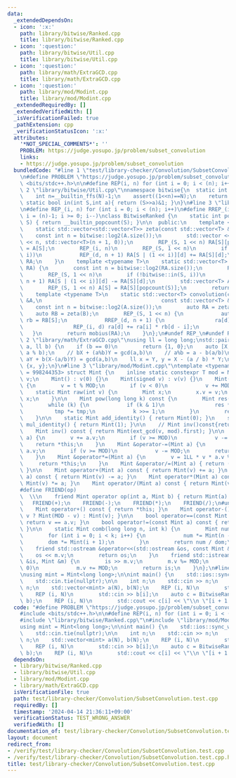 ```yaml
---
data:
  _extendedDependsOn:
  - icon: ':x:'
    path: library/bitwise/Ranked.cpp
    title: library/bitwise/Ranked.cpp
  - icon: ':question:'
    path: library/bitwise/Util.cpp
    title: library/bitwise/Util.cpp
  - icon: ':question:'
    path: library/math/ExtraGCD.cpp
    title: library/math/ExtraGCD.cpp
  - icon: ':question:'
    path: library/mod/Modint.cpp
    title: library/mod/Modint.cpp
  _extendedRequiredBy: []
  _extendedVerifiedWith: []
  _isVerificationFailed: true
  _pathExtension: cpp
  _verificationStatusIcon: ':x:'
  attributes:
    '*NOT_SPECIAL_COMMENTS*': ''
    PROBLEM: https://judge.yosupo.jp/problem/subset_convolution
    links:
    - https://judge.yosupo.jp/problem/subset_convolution
  bundledCode: "#line 1 \"test/library-checker/Convolution/SubsetConvolution.test.cpp\"\
    \n#define PROBLEM \"https://judge.yosupo.jp/problem/subset_convolution\"\n#include\
    \ <bits/stdc++.h>\n\n#define REP(i, n) for (int i = 0; i < (n); i++)\n\n#line\
    \ 2 \"library/bitwise/Util.cpp\"\nnamespace bitwise{\n  static int log2(int N){\n\
    \    int n=__builtin_ffs(N)-1;\n    assert((1<<n)==N);\n    return n;\n  }\n \
    \ static bool in(int S,int a){ return (S>>a)&1; }\n}\n#line 3 \"library/bitwise/Ranked.cpp\"\
    \n#define REP_(i, n) for (int i = 0; i < (n); i++)\n#define RREP_(i, n) for (int\
    \ i = (n)-1; i >= 0; i--)\nclass BitwiseRanked {\n    static int popcount(int\
    \ S) { return __builtin_popcount(S); }\n\n  public:\n    template <typename T>\n\
    \    static std::vector<std::vector<T>> zeta(const std::vector<T> &A) {\n    \
    \    const int n = bitwise::log2(A.size());\n        std::vector << T >> RA(1\
    \ << n, std::vector<T>(n + 1, 0));\n        REP_(S, 1 << n) RA[S][popcount(S)]\
    \ = A[S];\n        REP_(i, n)\n        REP_(S, 1 << n)\n        if (!bitwise::in(S,\
    \ i))\n            REP_(d, n + 1) RA[S | (1 << i)][d] += RA[S][d];\n        return\
    \ RA;\n    }\n    template <typename T>\n    static std::vector<T> mobius(std::vector<std::vector<T>>\
    \ RA) {\n        const int n = bitwise::log2(RA.size());\n        REP_(i, n)\n\
    \        REP_(S, 1 << n)\n        if (!bitwise::in(S, i))\n            REP_(d,\
    \ n + 1) RA[S | (1 << i)][d] -= RA[S][d];\n        std::vector<T> A(1 << n);\n\
    \        REP_(S, 1 << n) A[S] = RA[S][popcount(S)];\n        return A;\n    }\n\
    \    template <typename T>\n    static std::vector<T> convolution(const std::vector<T>\
    \ &A,\n                                      const std::vector<T> &B) {\n    \
    \    const int n = bitwise::log2(A.size());\n        auto RA = zeta(A);\n    \
    \    auto RB = zeta(B);\n        REP_(S, 1 << n) {\n            auto &ra = RA[S],\
    \ rb = RB[S];\n            RREP_(d, n + 1) {\n                ra[d] *= rb[0];\n\
    \                REP_(i, d) ra[d] += ra[i] * rb[d - i];\n            }\n     \
    \   }\n        return mobius(RA);\n    }\n};\n#undef REP_\n#undef RREP_\n#line\
    \ 2 \"library/math/ExtraGCD.cpp\"\nusing ll = long long;\nstd::pair<ll, ll> ext_gcd(ll\
    \ a, ll b) {\n    if (b == 0)\n        return {1, 0};\n    auto [X, Y] = ext_gcd(b,\
    \ a % b);\n    // bX + (a%b)Y = gcd(a,b)\n    // a%b = a - b(a/b)\n    // \u2234\
    \ aY + b(X-(a/b)Y) = gcd(a,b)\n    ll x = Y, y = X - (a / b) * Y;\n    return\
    \ {x, y};\n}\n#line 3 \"library/mod/Modint.cpp\"\ntemplate <typename T, T MOD\
    \ = 998244353> struct Mint {\n    inline static constexpr T mod = MOD;\n    T\
    \ v;\n    Mint() : v(0) {}\n    Mint(signed v) : v(v) {}\n    Mint(long long t)\
    \ {\n        v = t % MOD;\n        if (v < 0)\n            v += MOD;\n    }\n\n\
    \    static Mint raw(int v) {\n        Mint x;\n        x.v = v;\n        return\
    \ x;\n    }\n\n    Mint pow(long long k) const {\n        Mint res(1), tmp(v);\n\
    \        while (k) {\n            if (k & 1)\n                res *= tmp;\n  \
    \          tmp *= tmp;\n            k >>= 1;\n        }\n        return res;\n\
    \    }\n\n    static Mint add_identity() { return Mint(0); }\n    static Mint\
    \ mul_identity() { return Mint(1); }\n\n    // Mint inv()const{return pow(MOD-2);}\n\
    \    Mint inv() const { return Mint(ext_gcd(v, mod).first); }\n\n    Mint &operator+=(Mint\
    \ a) {\n        v += a.v;\n        if (v >= MOD)\n            v -= MOD;\n    \
    \    return *this;\n    }\n    Mint &operator-=(Mint a) {\n        v += MOD -\
    \ a.v;\n        if (v >= MOD)\n            v -= MOD;\n        return *this;\n\
    \    }\n    Mint &operator*=(Mint a) {\n        v = 1LL * v * a.v % MOD;\n   \
    \     return *this;\n    }\n    Mint &operator/=(Mint a) { return (*this) *= a.inv();\
    \ }\n\n    Mint operator+(Mint a) const { return Mint(v) += a; }\n    Mint operator-(Mint\
    \ a) const { return Mint(v) -= a; }\n    Mint operator*(Mint a) const { return\
    \ Mint(v) *= a; }\n    Mint operator/(Mint a) const { return Mint(v) /= a; }\n\
    #define FRIEND(op)                                                           \
    \  \\\n    friend Mint operator op(int a, Mint b) { return Mint(a) op b; }\n \
    \   FRIEND(+);\n    FRIEND(-);\n    FRIEND(*);\n    FRIEND(/);\n#undef FRIEND\n\
    \    Mint operator+() const { return *this; }\n    Mint operator-() const { return\
    \ v ? Mint(MOD - v) : Mint(v); }\n\n    bool operator==(const Mint a) const {\
    \ return v == a.v; }\n    bool operator!=(const Mint a) const { return v != a.v;\
    \ }\n\n    static Mint comb(long long n, int k) {\n        Mint num(1), dom(1);\n\
    \        for (int i = 0; i < k; i++) {\n            num *= Mint(n - i);\n    \
    \        dom *= Mint(i + 1);\n        }\n        return num / dom;\n    }\n\n\
    \    friend std::ostream &operator<<(std::ostream &os, const Mint &m) {\n    \
    \    os << m.v;\n        return os;\n    }\n    friend std::istream &operator>>(std::istream\
    \ &is, Mint &m) {\n        is >> m.v;\n        m.v %= MOD;\n        if (m.v <\
    \ 0)\n            m.v += MOD;\n        return is;\n    }\n};\n#line 8 \"test/library-checker/Convolution/SubsetConvolution.test.cpp\"\
    \nusing mint = Mint<long long>;\n\nint main() {\n    std::ios::sync_with_stdio(false);\n\
    \    std::cin.tie(nullptr);\n\n    int n;\n    std::cin >> n;\n    int N = 1 <<\
    \ n;\n    std::vector<mint> a(N), b(N);\n    REP (i, N)\n        std::cin >> a[i];\n\
    \    REP (i, N)\n        std::cin >> b[i];\n    auto c = BitwiseRanked::convolution(a,\
    \ b);\n    REP (i, N)\n        std::cout << c[i] << \"\\n \"[i + 1 < N];\n}\n"
  code: "#define PROBLEM \"https://judge.yosupo.jp/problem/subset_convolution\"\n\
    #include <bits/stdc++.h>\n\n#define REP(i, n) for (int i = 0; i < (n); i++)\n\n\
    #include \"library/bitwise/Ranked.cpp\"\n#include \"library/mod/Modint.cpp\"\n\
    using mint = Mint<long long>;\n\nint main() {\n    std::ios::sync_with_stdio(false);\n\
    \    std::cin.tie(nullptr);\n\n    int n;\n    std::cin >> n;\n    int N = 1 <<\
    \ n;\n    std::vector<mint> a(N), b(N);\n    REP (i, N)\n        std::cin >> a[i];\n\
    \    REP (i, N)\n        std::cin >> b[i];\n    auto c = BitwiseRanked::convolution(a,\
    \ b);\n    REP (i, N)\n        std::cout << c[i] << \"\\n \"[i + 1 < N];\n}"
  dependsOn:
  - library/bitwise/Ranked.cpp
  - library/bitwise/Util.cpp
  - library/mod/Modint.cpp
  - library/math/ExtraGCD.cpp
  isVerificationFile: true
  path: test/library-checker/Convolution/SubsetConvolution.test.cpp
  requiredBy: []
  timestamp: '2024-04-14 21:36:11+09:00'
  verificationStatus: TEST_WRONG_ANSWER
  verifiedWith: []
documentation_of: test/library-checker/Convolution/SubsetConvolution.test.cpp
layout: document
redirect_from:
- /verify/test/library-checker/Convolution/SubsetConvolution.test.cpp
- /verify/test/library-checker/Convolution/SubsetConvolution.test.cpp.html
title: test/library-checker/Convolution/SubsetConvolution.test.cpp
---
```

